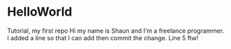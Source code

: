 # HelloWorld
Tutorial, my first repo
Hi my name is Shaun and I'm a freelance programmer.
I added a line so that I can add then commit the change.
Line 5 ftw!